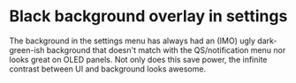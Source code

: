 # Black background overlay in settings

The background in the settings menu has always had an (IMO) ugly dark-green-ish background that doesn't match with the QS/notification menu nor looks great on OLED panels. Not only does this save power, the infinite contrast between UI and background looks awesome.
